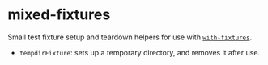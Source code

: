 mixed-fixtures
==============

Small test fixture setup and teardown helpers for use with [`with-fixtures`](https://npmjs.com/package/with-fixtures).

* `tempdirFixture`: sets up a temporary directory, and removes it after use.

